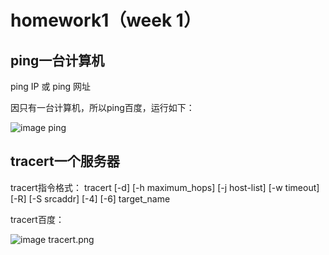 # homework1（week 1）

## ping一台计算机
ping IP 或 ping 网址

因只有一台计算机，所以ping百度，运行如下：

![image ping]([ping.png](https://github.com/TSCNBLUE/homework-network/blob/master/homework1/ping.png))

## tracert一个服务器
tracert指令格式：
tracert [-d] [-h maximum_hops] [-j host-list] [-w timeout] [-R] [-S srcaddr] [-4] [-6] target_name

tracert百度：

![image tracert.png]([tracert.png](https://github.com/TSCNBLUE/homework-network/blob/master/homework1/tracert.png))